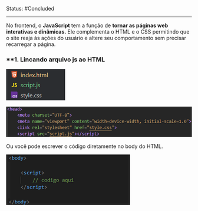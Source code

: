 
Status: #Concluded 

---

No frontend, o **JavaScript** tem a função de **tornar as páginas web interativas e dinâmicas.** Ele complementa o HTML e o CSS permitindo que o site reaja às ações do usuário e altere seu comportamento sem precisar recarregar a página.
### **1. Lincando arquivo js ao HTML

![Pasted image 20250505134015](../../attachments/Pasted%20image%2020250505134015.png)

![Pasted image 20250505134204](../../attachments/Pasted%20image%2020250505134204.png)

Ou você pode escrever o código diretamente no body do HTML.

![](../../attachments/Pasted%20image%2020250705134323.png)

